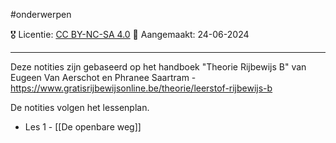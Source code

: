 #onderwerpen 

🎖️ Licentie: [CC BY-NC-SA 4.0](https://creativecommons.org/licenses/by-nc-sa/4.0/)
📅 Aangemaakt: 24-06-2024

---
Deze notities zijn gebaseerd op het handboek "Theorie Rijbewijs B" van Eugeen Van Aerschot en Phranee Saartram - https://www.gratisrijbewijsonline.be/theorie/leerstof-rijbewijs-b

De notities volgen het lessenplan.
* Les 1 - [[De openbare weg]]